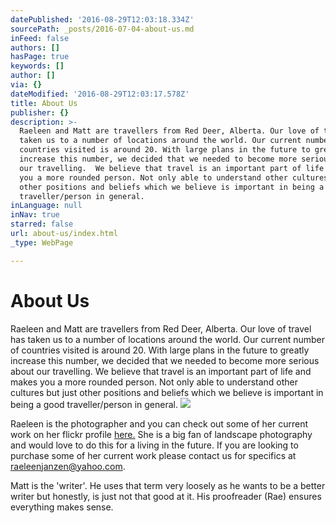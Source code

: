```yaml
---
datePublished: '2016-08-29T12:03:18.334Z'
sourcePath: _posts/2016-07-04-about-us.md
inFeed: false
authors: []
hasPage: true
keywords: []
author: []
via: {}
dateModified: '2016-08-29T12:03:17.578Z'
title: About Us
publisher: {}
description: >-
  Raeleen and Matt are travellers from Red Deer, Alberta. Our love of travel has
  taken us to a number of locations around the world. Our current number of
  countries visited is around 20. With large plans in the future to greatly
  increase this number, we decided that we needed to become more serious about
  our travelling.  We believe that travel is an important part of life and makes
  you a more rounded person. Not only able to understand other cultures but just
  other positions and beliefs which we believe is important in being a good
  traveller/person in general.  
inLanguage: null
inNav: true
starred: false
url: about-us/index.html
_type: WebPage

---
```

# About Us

Raeleen and Matt are travellers from Red Deer, Alberta. Our love of travel has taken us to a number of locations around the world. Our current number of countries visited is around 20\. With large plans in the future to greatly increase this number, we decided that we needed to become more serious about our travelling. We believe that travel is an important part of life and makes you a more rounded person. Not only able to understand other cultures but just other positions and beliefs which we believe is important in being a good traveller/person in general. ![](https://the-grid-user-content.s3-us-west-2.amazonaws.com/b4e47bee-e773-45cf-b642-553f460a3158.jpg)

Raeleen is the photographer and you can check out some of her current work on her flickr profile [here.][0] She is a big fan of landscape photography and would love to do this for a living in the future. If you are looking to purchase some of her current work please contact us for specifics at raeleenjanzen@yahoo.com.

Matt is the 'writer'. He uses that term very loosely as he wants to be a better writer but honestly, is just not that good at it. His proofreader (Rae) ensures everything makes sense.

[0]: https://www.flickr.com/photos/rae-j09/